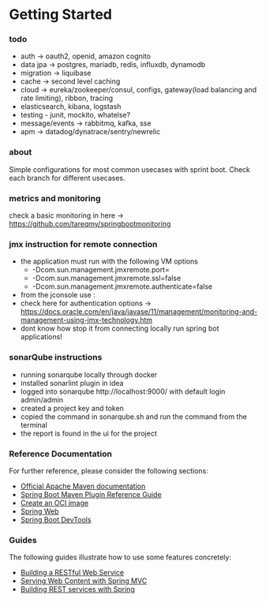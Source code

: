 # Getting Started

### todo
- auth -> oauth2, openid, amazon cognito
- data jpa -> postgres, mariadb, redis, influxdb, dynamodb
- migration -> liquibase
- cache -> second level caching
- cloud -> eureka/zookeeper/consul, configs, gateway(load balancing and rate limiting), ribbon, tracing
- elasticsearch, kibana, logstash
- testing - junit, mockito, whatelse?
- message/events -> rabbitmq, kafka, sse
- apm -> datadog/dynatrace/sentry/newrelic

### about
Simple configurations for most common usecases with sprint boot.
Check each branch for different usecases.

### metrics and monitoring
check a basic monitoring in here -> https://github.com/tareqmy/springbootmonitoring

### jmx instruction for remote connection
- the application must run with the following VM options
  - -Dcom.sun.management.jmxremote.port=<jmxPort> 
  - -Dcom.sun.management.jmxremote.ssl=false 
  - -Dcom.sun.management.jmxremote.authenticate=false
- from the jconsole use <hostIP>:<jmxPort>
- check here for authentication options -> https://docs.oracle.com/en/java/javase/11/management/monitoring-and-management-using-jmx-technology.htm
- dont know how stop it from connecting locally run spring bot applications!

### sonarQube instructions
- running sonarqube locally through docker
- installed sonarlint plugin in idea
- logged into sonarqube http://localhost:9000/ with default login admin/admin
- created a project key and token
- copied the command in sonarqube.sh and run the command from the terminal
- the report is found in the ui for the project

### Reference Documentation

For further reference, please consider the following sections:

* [Official Apache Maven documentation](https://maven.apache.org/guides/index.html)
* [Spring Boot Maven Plugin Reference Guide](https://docs.spring.io/spring-boot/docs/2.6.3/maven-plugin/reference/html/)
* [Create an OCI image](https://docs.spring.io/spring-boot/docs/2.6.3/maven-plugin/reference/html/#build-image)
* [Spring Web](https://docs.spring.io/spring-boot/docs/2.6.3/reference/htmlsingle/#boot-features-developing-web-applications)
* [Spring Boot DevTools](https://docs.spring.io/spring-boot/docs/2.6.3/reference/htmlsingle/#using-boot-devtools)

### Guides

The following guides illustrate how to use some features concretely:

* [Building a RESTful Web Service](https://spring.io/guides/gs/rest-service/)
* [Serving Web Content with Spring MVC](https://spring.io/guides/gs/serving-web-content/)
* [Building REST services with Spring](https://spring.io/guides/tutorials/bookmarks/)


